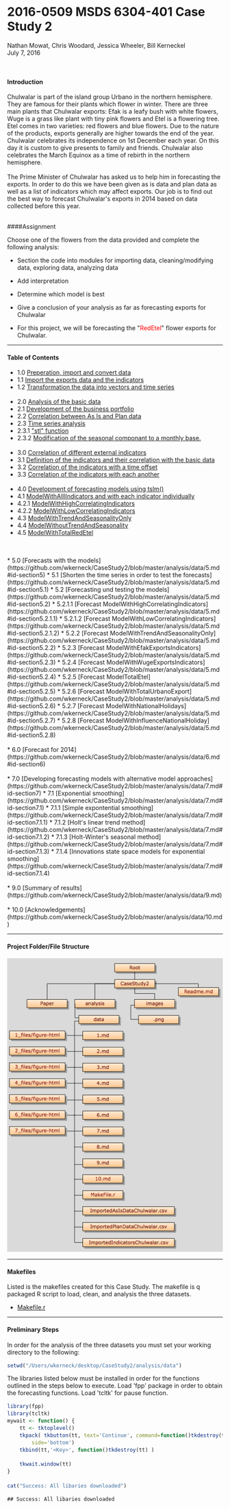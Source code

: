 # 2016-0509 MSDS 6304-401 Case Study 2
Nathan Mowat, Chris Woodard, Jessica Wheeler, Bill Kerneckel  
July 7, 2016  

<br>

#### Introduction


Chulwalar is part of the island group Urbano in the northern hemisphere. They 
are famous for their plants which flower in winter. There are three main plants
that Chulwalar exports: Efak is a leafy bush with white flowers, Wuge is a grass 
like plant with tiny pink flowers and Etel is a flowering tree. Etel comes in 
two varieties: red flowers and blue flowers. Due to the nature of the products,
exports generally are higher towards the end of the year. 
Chulwalar celebrates its independence on 1st December each year. On this day it
is custom to give presents to family and friends. Chulwalar also celebrates the 
March Equinox as a time of rebirth in the northern hemisphere. 
<br>
<br>
The Prime Minister of Chulwalar has asked us to help him in forecasting the 
exports. In order to do this we have been given as is data and plan data as well
as a list of indicators which may affect exports. Our job is to find out the best
way to forecast Chulwalar's exports in 2014 based on data collected before this year.
<br>
<br>

####Assignment

Choose one of the flowers from the data provided and complete the following analysis:

- Section the code into modules for importing data, cleaning/modifying data, exploring data, analyzing data

- Add interpretation

- Determine which model is best

- Give a conclusion of your analysis as far as forecasting exports for Chulwalar

- For this project, we will be forecasting the "<font color="red">RedEtel</font>" flower exports for Chulwalar. 

****************************

#### Table of Contents

* 1.0   [Preperation, import and convert data](https://github.com/wkerneck/CaseStudy2/blob/master/analysis/data/1.md#id-section1)
* 1.1   [Import the exports data and the indicators](https://github.com/wkerneck/CaseStudy2/blob/master/analysis/data/1.md#id-section1.1)
* 1.2   [Transformation the data into vectors and time series](https://github.com/wkerneck/CaseStudy2/blob/master/analysis/data/1.md#id-section1.2)
<br><br>
* 2.0   [Analysis of the basic data](https://github.com/wkerneck/CaseStudy2/blob/master/analysis/data/2.md#id-section2.0) 
* 2.1   [Development of the business portfolio](https://github.com/wkerneck/CaseStudy2/blob/master/analysis/data/2.md#id-section2.1)
* 2.2   [Correlation between As Is and Plan data](https://github.com/wkerneck/CaseStudy2/blob/master/analysis/data/2.md#id-section2.2)
* 2.3   [Time series analysis](https://github.com/wkerneck/CaseStudy2/blob/master/analysis/data/2.md#id-section2.3)
* 2.3.1 ["stl" function](https://github.com/wkerneck/CaseStudy2/blob/master/analysis/data/2.md#id-section2.3.1)
* 2.3.2 [Modification of the seasonal componant to a monthly base.](https://github.com/wkerneck/CaseStudy2/blob/master/analysis/data/2.md#id-section2.3.2)
<br><br>
* 3.0   [Correlation of different external indicators](https://github.com/wkerneck/CaseStudy2/blob/master/analysis/data/3.md#id-section3)
* 3.1   [Definition of the indicators and their correlation with the basic data](https://github.com/wkerneck/CaseStudy2/blob/master/analysis/data/3.md#id-section3.1)
* 3.2   [Correlation of the indicators with a time offset](https://github.com/wkerneck/CaseStudy2/blob/master/analysis/data/3.md#id-section3.2)
* 3.3   [Correlation of the indicators with each another](https://github.com/wkerneck/CaseStudy2/blob/master/analysis/data/3.md#id-section3.3)
<br><br>
* 4.0   [Development of forecasting models using tslm()](https://github.com/wkerneck/CaseStudy2/blob/master/analysis/data/4.md#id-section4)
* 4.1   [ModelWithAlllIndicators and with each indicator individually](https://github.com/wkerneck/CaseStudy2/blob/master/analysis/data/4.md#id-section4.1)
* 4.2.1 [ModelWithHighCorrelatingIndicators](https://github.com/wkerneck/CaseStudy2/blob/master/analysis/data/4.md#id-section4.2.1)      
* 4.2.2 [ModelWithLowCorrelatingIndicators](https://github.com/wkerneck/CaseStudy2/blob/master/analysis/data/4.md#id-section4.2.2)                
* 4.3   [ModelWithTrendAndSeasonalityOnly](https://github.com/wkerneck/CaseStudy2/blob/master/analysis/data/4.md#id-section4.3)  
* 4.4   [ModelWithoutTrendAndSeasonality](https://github.com/wkerneck/CaseStudy2/blob/master/analysis/data/4.md#id-section4.4)
* 4.5   [ModelWithTotalRedEtel](https://github.com/wkerneck/CaseStudy2/blob/master/analysis/data/4.md#id-section4.5)
<br>
<br>
* 5.0     [Forecasts with the models](https://github.com/wkerneck/CaseStudy2/blob/master/analysis/data/5.md#id-section5)
* 5.1     [Shorten the time series in order to test the forecasts](https://github.com/wkerneck/CaseStudy2/blob/master/analysis/data/5.md#id-section5.1)
* 5.2     [Forecasting und testing the models](https://github.com/wkerneck/CaseStudy2/blob/master/analysis/data/5.md#id-section5.2)
* 5.2.1.1 [Forecast ModelWithHighCorrelatingIndicators](https://github.com/wkerneck/CaseStudy2/blob/master/analysis/data/5.md#id-section5.2.1.1)
* 5.2.1.2 [Forecast ModelWithLowCorrelatingIndicators](https://github.com/wkerneck/CaseStudy2/blob/master/analysis/data/5.md#id-section5.2.1.2)
* 5.2.2   [Forecast ModelWithTrendAndSeasonalityOnly](https://github.com/wkerneck/CaseStudy2/blob/master/analysis/data/5.md#id-section5.2.2)
* 5.2.3   [Forecast ModelWithEfakExportsIndicators](https://github.com/wkerneck/CaseStudy2/blob/master/analysis/data/5.md#id-section5.2.3)
* 5.2.4   [Forecast ModelWithWugeExportsIndicators](https://github.com/wkerneck/CaseStudy2/blob/master/analysis/data/5.md#id-section5.2.4)
* 5.2.5   [Forecast ModelTotalEtel](https://github.com/wkerneck/CaseStudy2/blob/master/analysis/data/5.md#id-section5.2.5)
* 5.2.6   [Forecast ModelWithTotalUrbanoExport](https://github.com/wkerneck/CaseStudy2/blob/master/analysis/data/5.md#id-section5.2.6)
* 5.2.7   [Forecast ModelWithNationalHolidays](https://github.com/wkerneck/CaseStudy2/blob/master/analysis/data/5.md#id-section5.2.7)
* 5.2.8   [Forecast ModelWithInfluenceNationalHoliday](https://github.com/wkerneck/CaseStudy2/blob/master/analysis/data/5.md#id-section5.2.8)
<br>
<br>
* 6.0     [Forecast for 2014](https://github.com/wkerneck/CaseStudy2/blob/master/analysis/data/6.md#id-section6)
<br>
<br>
* 7.0     [Developing forecasting models with alternative model approaches](https://github.com/wkerneck/CaseStudy2/blob/master/analysis/data/7.md#id-section7)
* 7.1     [Exponential smoothing](https://github.com/wkerneck/CaseStudy2/blob/master/analysis/data/7.md#id-section7.1)
* 7.1.1   [Simple expontential smoothing](https://github.com/wkerneck/CaseStudy2/blob/master/analysis/data/7.md#id-section7.1.1)
* 7.1.2   [Holt's linear trend method](https://github.com/wkerneck/CaseStudy2/blob/master/analysis/data/7.md#id-section7.1.2)
* 7.1.3   [Holt-Winter's seasonal method](https://github.com/wkerneck/CaseStudy2/blob/master/analysis/data/7.md#id-section7.1.3)
* 7.1.4   [Innovations state space models for exponential smoothing](https://github.com/wkerneck/CaseStudy2/blob/master/analysis/data/7.md#id-section7.1.4)
<br>
<br>
* 9.0     [Summary of results](https://github.com/wkerneck/CaseStudy2/blob/master/analysis/data/9.md)
<br>
<br>
* 10.0    [Acknowledgements](https://github.com/wkerneck/CaseStudy2/blob/master/analysis/data/10.md)

****************************

#### Project Folder/File Structure

![Case Study 2 - Project Folder Sturcture](images/projectfolderstructure.png)




****************************

#### Makefiles

Listed is the makefiles created for this Case Study. The makefile is q packaged R script to load, clean, and analysis the three datasets. 

- [Makefile.r](https://github.com/wkerneck/CaseStudy2/blob/master/analysis/Paper/MasterMakefile_RedEtel.R)

****************************

#### Preliminary Steps

In order for the analysis of the three datasets you must set your working directory to the following:


```r
setwd("/Users/wkerneck/desktop/CaseStudy2/analysis/data")
```

The libraries listed below must be installed in order for the functions outlined in the steps below to execute. Load 'fpp' package in order to obtain the forecasting functions. Load 'tcltk' for pause function.


```r
library(fpp)
library(tcltk)
mywait <- function() {
    tt <- tktoplevel()
    tkpack( tkbutton(tt, text='Continue', command=function()tkdestroy(tt)),
        side='bottom')
    tkbind(tt,'<Key>', function()tkdestroy(tt) )

    tkwait.window(tt)
}

cat("Success: All libaries downloaded")
```

```
## Success: All libaries downloaded
```


